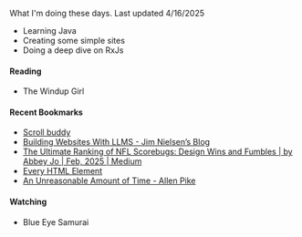 What I'm doing these days. Last updated 4/16/2025

- Learning Java
- Creating some simple sites
- Doing a deep dive on RxJs

#### Reading
- The Windup Girl

#### Recent Bookmarks
- [ Scroll buddy ]( https://scrollbuddy.com/ )
- [ Building Websites With LLMS - Jim Nielsen’s Blog ]( https://blog.jim-nielsen.com/2025/lots-of-little-html-pages/ )
- [ The Ultimate Ranking of NFL Scorebugs: Design Wins and Fumbles | by Abbey Jo | Feb, 2025 | Medium ]( https://medium.com/@abbeyjo13/the-ultimate-ranking-of-nfl-scorebugs-design-wins-and-fumbles-c8842aa492e8 )
- [ Every HTML Element ]( https://iamwillwang.com/every-html-element/ )
- [ An Unreasonable Amount of Time - Allen Pike ]( https://allenpike.com/2024/an-unreasonable-amount-of-time )

#### Watching
- Blue Eye Samurai